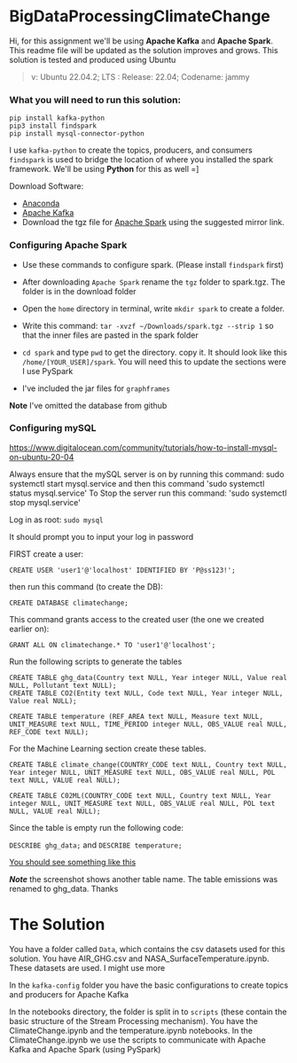 # BigDataProcessingClimateChange

Hi, for this assignment we'll be using **Apache Kafka** and **Apache Spark**. This readme file will be updated as the solution improves and grows. This solution is tested and produced using Ubuntu

> v: Ubuntu 22.04.2; LTS : Release: 22.04; Codename: jammy 

### What you will need to run this solution: 


```
pip install kafka-python
pip3 install findspark
pip install mysql-connector-python

```

I use ```kafka-python``` to create the topics, producers, and consumers
```findspark``` is used to bridge the location of where you installed the spark framework. We'll be using **Python** for this as well =]

Download Software:

+ [Anaconda](https://www.anaconda.com/download)
+ [Apache Kafka](https://kafka.apache.org/downloads)
+ Download the tgz file for [Apache Spark](https://www.apache.org/dyn/closer.lua/spark/spark-3.4.0/spark-3.4.0-bin-hadoop3.tgz) using the suggested mirror link.


### Configuring Apache Spark

+ Use these commands to configure spark. (Please install ```findspark``` first)

+ After downloading ```Apache Spark``` rename the ```tgz``` folder to spark.tgz. The folder is in the download folder

+ Open the ```home``` directory in terminal, write ```mkdir spark``` to create a folder. 

+ Write this command: ```tar -xvzf ~/Downloads/spark.tgz --strip 1``` so that the inner files are pasted in the spark folder

+ ```cd spark``` and type ```pwd``` to get the directory. copy it. It should look like this ```/home/[YOUR_USER]/spark```. You will need this to update the sections were I use PySpark

+ I've included the jar files for ```graphframes``` 

**Note** I've omitted the database from github

### Configuring mySQL 

https://www.digitalocean.com/community/tutorials/how-to-install-mysql-on-ubuntu-20-04

Always ensure that the mySQL server is on by running this command: sudo systemctl start mysql.service and then this command 'sudo systemctl status mysql.service'
To Stop the server run this command: 'sudo systemctl stop mysql.service'

Log in as root: ```sudo mysql```

It should prompt you to input your log in password

FIRST create a user: 

```CREATE USER 'user1'@'localhost' IDENTIFIED BY 'P@ss123!';```

then run this command (to create the DB):

```CREATE DATABASE climatechange;```

This command grants access to the created user (the one we created earlier on):

```GRANT ALL ON climatechange.* TO 'user1'@'localhost';```

Run the following scripts to generate the tables 

```
CREATE TABLE ghg_data(Country text NULL, Year integer NULL, Value real NULL, Pollutant text NULL);
CREATE TABLE CO2(Entity text NULL, Code text NULL, Year integer NULL, Value real NULL);

```

```
CREATE TABLE temperature (REF_AREA text NULL, Measure text NULL, UNIT_MEASURE text NULL, TIME_PERIOD integer NULL, OBS_VALUE real NULL, REF_CODE text NULL);
```

For the Machine Learning section create these tables.

```
CREATE TABLE climate_change(COUNTRY_CODE text NULL, Country text NULL, Year integer NULL, UNIT_MEASURE text NULL, OBS_VALUE real NULL, POL text NULL, VALUE real NULL);

CREATE TABLE C02ML(COUNTRY_CODE text NULL, Country text NULL, Year integer NULL, UNIT_MEASURE text NULL, OBS_VALUE real NULL, POL text NULL, VALUE real NULL);

```

Since the table is empty run the following code:

```DESCRIBE ghg_data;``` and ```DESCRIBE temperature;```

[You should see something like this](Images/table_details.png)

***Note*** the screenshot shows another table name. The table emissions was renamed to ghg_data. Thanks


# The Solution

You have a folder called ```Data```, which contains the csv datasets used for this solution. You have AIR_GHG.csv and NASA_SurfaceTemperature.ipynb. These datasets are used. I might use more

In the ```kafka-config``` folder you have the basic configurations to create topics and producers for Apache Kafka

In the notebooks directory, the folder is split in to ```scripts``` (these contain the basic structure of the Stream Processing mechanism). You have the ClimateChange.ipynb and the temperature.ipynb notebooks. In the ClimateChange.ipynb we use the scripts to communicate with Apache Kafka and Apache Spark (using PySpark)

